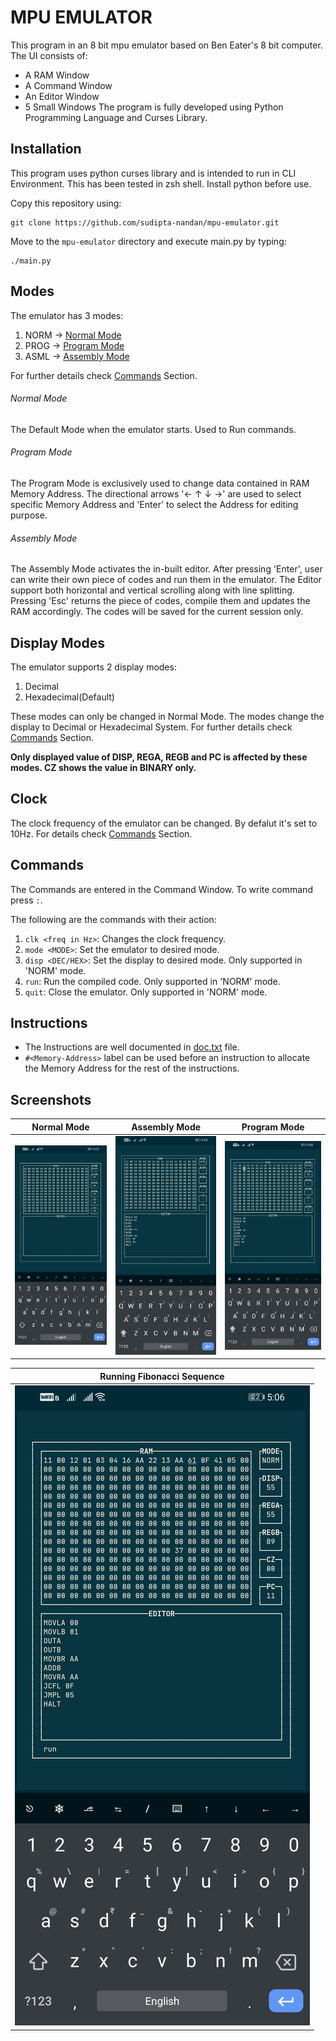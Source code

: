 # MPU EMULATOR
This program in an 8 bit mpu emulator based on Ben Eater's 8 bit computer. 
The UI consists of:
- A RAM Window
- A Command Window
- An Editor Window
- 5 Small Windows
The program is fully developed using Python Programming Language and Curses Library.

## Installation
This program uses python curses library and is intended to run in CLI Environment. This has been tested in zsh shell. Install python before use.

Copy this repository using:
```
git clone https://github.com/sudipta-nandan/mpu-emulator.git
```
Move to the `mpu-emulator` directory and execute main.py by typing:
```
./main.py
```

## Modes
The emulator has 3 modes:
1. NORM -> [Normal Mode](#normal-mode)
2. PROG -> [Program Mode](#program-mode)
3. ASML -> [Assembly Mode](#assembly-mode)

For further details check [Commands](#commands) Section.

###### Normal Mode
The Default Mode when the emulator starts.
Used to Run commands.

###### Program Mode
The Program Mode is exclusively used to change data contained in RAM Memory Address.
The directional arrows '← ↑ ↓ →' are used to select specific Memory Address and 'Enter' to select the Address for editing purpose.

###### Assembly Mode
The Assembly Mode activates the in-built editor.
After pressing 'Enter', user can write their own piece of codes and run them in the emulator.
The Editor support both horizontal and vertical scrolling along with line splitting.
Pressing 'Esc' returns the piece of codes, compile them and updates the RAM accordingly.
The codes will be saved for the current session only.

## Display Modes
The emulator supports 2 display modes:
1. Decimal
2. Hexadecimal(Default)

These modes can only be changed in Normal Mode.
The modes change the display to Decimal or Hexadecimal System.
For further details check [Commands](#commands) Section.

**Only displayed value of DISP, REGA, REGB and PC is affected by these modes.
CZ shows the value in BINARY only.**

## Clock
The clock frequency of the emulator can be changed.
By defalut it's set to 10Hz.
For details check [Commands](#commands) Section.

## Commands
The Commands are entered in the Command Window.
To write command press `:`.

The following are the commands with their action:

1. `clk <freq in Hz>`: Changes the clock frequency.
2. `mode <MODE>`: Set the emulator to desired mode.
3. `disp <DEC/HEX>`: Set the display to desired mode. Only supported in 'NORM' mode.
4. `run`: Run the compiled code. Only supported in 'NORM' mode.
5. `quit`: Close the emulator. Only supported in 'NORM' mode.

## Instructions
- The Instructions are well documented in [doc.txt](./docs/doc.txt) file.
- `#<Memory-Address>` label can be used before an instruction to allocate the Memory Address for the rest of the instructions.

## Screenshots

|Normal Mode|Assembly Mode|Program Mode|
|--|--|--|
|![img](.img/image1.jpg)|![img](.img/image2.jpg)|![img](.img/image3.jpg)|

|Running Fibonacci Sequence|
|--|
|![img](.img/image4.jpg)|
